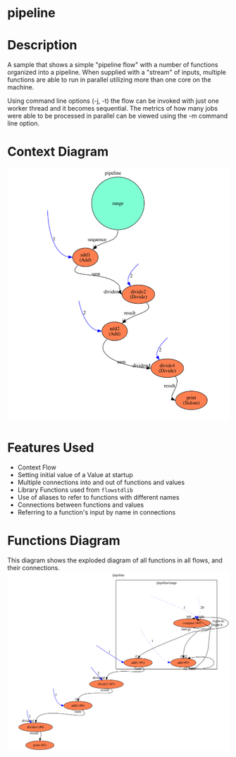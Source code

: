 pipeline
==

Description
===
A sample that shows a simple "pipeline flow" with a number of functions organized into a
pipeline. When supplied with a "stream" of inputs, multiple functions are able to run in
parallel utilizing more than one core on the machine.

Using command line options (-j, -t) the flow can be invoked with just one worker thread and it 
becomes sequential. The metrics of how many jobs were able to be processed in parallel can
be viewed using the -m command line option.

Context Diagram
===
![Context diagram](pipeline.dot.svg)

Features Used
===
* Context Flow
* Setting initial value of a Value at startup
* Multiple connections into and out of functions and values
* Library Functions used from `flowstdlib`
* Use of aliases to refer to functions with different names
* Connections between functions and values
* Referring to a function's input by name in connections

Functions Diagram
===
This diagram shows the exploded diagram of all functions in all flows, and their connections.
![Full functions diagram](functions.dot.svg)